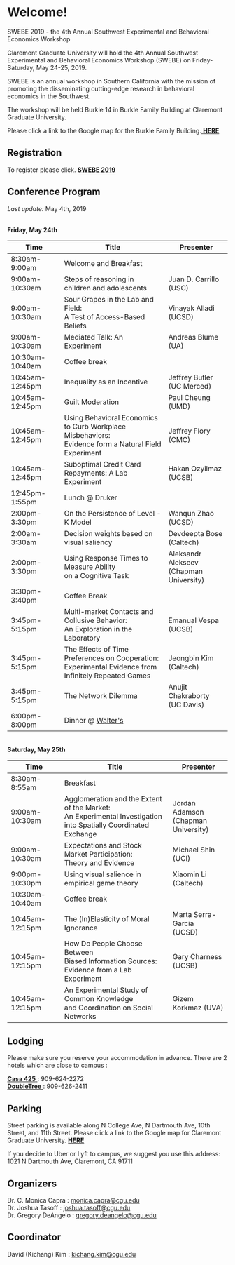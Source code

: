 # Welcome!

SWEBE 2019 - the 4th Annual Southwest Experimental and Behavioral Economics Workshop

Claremont Graduate University will hold the 4th Annual Southwest Experimental and Behavioral Economics Workshop (SWEBE) on Friday-Saturday, May 24-25, 2019.

SWEBE is an annual workshop in Southern California with the mission of promoting the disseminating cutting-edge research in behavioral economics in the Southwest. 

The workshop will be held Burkle 14 in Burkle Family Building at Claremont Graduate University.

Please click a link to the Google map for the Burkle Family Building.<a href="https://www.google.com/maps/place/Burkle+Family+Building/@34.1040087,-117.7136782,15z/data=!4m5!3m4!1s0x0:0x804fc4432dccf6f6!8m2!3d34.1040087!4d-117.7136782" target="_blank"> <b>HERE</b></a>

## Registration

To register please click. <a href="https://www.eventbrite.com/e/swebe-2019-fourth-annual-southwest-experimental-and-behavioral-economics-workshop-tickets-60918609200" target="_blank"> <b>SWEBE 2019</b> </a>

## Conference Program

*Last update:* May 4th, 2019

<br>**Friday, May 24th** 

Time   | Title | Presenter
-------|-------|-----------
8:30am-9:00am | Welcome and Breakfast
9:00am-10:30am | Steps of reasoning in children and adolescents | Juan D. Carrillo (USC)
9:00am-10:30am | Sour Grapes in the Lab and Field: <br>A Test of Access-Based Beliefs | Vinayak Alladi (UCSD)
9:00am-10:30am | Mediated Talk: An Experiment | Andreas Blume (UA) 
10:30am-10:40am | Coffee break 
10:45am-12:45pm | Inequality as an Incentive | Jeffrey Butler <br> (UC Merced)
10:45am-12:45pm | Guilt Moderation | Paul Cheung (UMD)
10:45am-12:45pm | Using Behavioral Economics<br>to Curb Workplace Misbehaviors:<br>Evidence form a Natural Field Experiment | Jeffrey Flory (CMC)
10:45am-12:45pm | Suboptimal Credit Card Repayments: A Lab Experiment | Hakan Ozyilmaz (UCSB)
12:45pm-1:55pm | Lunch @ Druker
2:00pm-3:30pm | On the Persistence of Level - K Model | Wanqun Zhao (UCSD)
2:00am-3:30am | Decision weights based on visual saliency | Devdeepta Bose<br>(Caltech)
2:00pm-3:30pm | Using Response Times to Measure Ability <br>on a Cognitive Task | Aleksandr Alekseev <br>(Chapman University)
3:30pm-3:40pm | Coffee Break 
3:45pm-5:15pm | Multi-market Contacts and Collusive Behavior:<br>An Exploration in the Laboratory | Emanual Vespa (UCSB)
3:45pm-5:15pm | The Effects of Time Preferences on Cooperation:<br>Experimental Evidence from Infinitely Repeated Games | Jeongbin Kim (Caltech)
3:45pm-5:15pm | The Network Dilemma | Anujit Chakraborty <br>(UC Davis)
6:00pm-8:00pm | Dinner @ <a href="https://www.google.com/maps/place/Walter's+Restaurant,+Bar+and+Lounge/@34.096894,-117.7176367,15z/data=!4m5!3m4!1s0x0:0x697611e013dd0628!8m2!3d34.096894!4d-117.7176367" target="_blank"> Walter's</a>


<br>**Saturday, May 25th** 

Time   | Title | Presenter
-------|-------|-----------
8:30am-8:55am | Breakfast
9:00am-10:30am | Agglomeration and the Extent of the Market:<br>An Experimental Investigation into Spatially Coordinated <br>Exchange | Jordan Adamson<br>(Chapman University)
9:00am-10:30am | Expectations and Stock Market Participation:<br>Theory and Evidence | Michael Shin (UCI)
9:00pm-10:30pm | Using visual salience in empirical game theory | Xiaomin Li (Caltech)
10:30am-10:40am | Coffee break 
10:45am-12:15pm | The (In)Elasticity of Moral Ignorance | Marta Serra-Garcia<br>(UCSD)
10:45am-12:15pm | How Do People Choose Between<br>Biased Information Sources:<br>Evidence from a Lab Experiment | Gary Charness (UCSB)
10:45am-12:15pm | An Experimental Study of Common Knowledge<br>and Coordination on Social Networks| Gizem Korkmaz (UVA)

## Lodging

Please make sure you reserve your accommodation in advance. There are 2 hotels which are close to campus :

<a href="https://www.casa425.com" target="_blank"> <b>Casa 425</b> </a> : 909-624-2272
<br><a href="https://doubletree3.hilton.com/en/hotels/california/doubletree-by-hilton-hotel-claremont-ONTCLDT/index.html?SEO_id=GMB-DT-ONTCLDT" target="_blank"> <b>DoubleTree</b> </a> : 909-626-2411

## Parking

Street parking is available along N College Ave, N Dartmouth Ave, 10th Street, and 11th Street.
Please click a link to the Google map for Claremont Graduate University. <a href="https://www.google.com/maps/place/Claremont+Graduate+University/@34.1040414,-117.7139694,15z/data=!4m5!3m4!1s0x0:0xd4790d89cfc64f12!8m2!3d34.1040414!4d-117.7139694" target="_blank"> <b>HERE</b> </a>

If you decide to Uber or Lyft to campus, we suggest you use this address: 1021 N Dartmouth Ave, Claremont, CA 91711

## Organizers
Dr. C. Monica Capra : monica.capra@cgu.edu
<br>Dr. Joshua Tasoff : joshua.tasoff@cgu.edu
<br>Dr. Gregory DeAngelo : gregory.deangelo@cgu.edu
<br>

## Coordinator
David (Kichang) Kim : kichang.kim@cgu.edu
